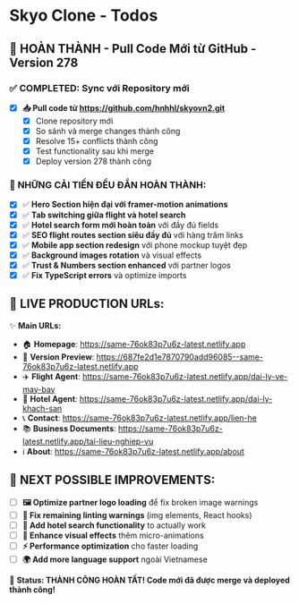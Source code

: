 # Skyo Clone - Todos

## 🎉 **HOÀN THÀNH - Pull Code Mới từ GitHub - Version 278**

### ✅ **COMPLETED: Sync với Repository mới**
- [x] **📥 Pull code từ https://github.com/hnhhl/skyovn2.git**
  - [x] Clone repository mới
  - [x] So sánh và merge changes thành công
  - [x] Resolve 15+ conflicts thành công
  - [x] Test functionality sau khi merge
  - [x] Deploy version 278 thành công

### 🌟 **NHỮNG CẢI TIẾN ĐỀU ĐẮN HOÀN THÀNH:**
- [x] ✅ **Hero Section hiện đại với framer-motion animations**
- [x] ✅ **Tab switching giữa flight và hotel search**
- [x] ✅ **Hotel search form mới hoàn toàn** với đầy đủ fields
- [x] ✅ **SEO flight routes section siêu đầy đủ** với hàng trăm links
- [x] ✅ **Mobile app section redesign** với phone mockup tuyệt đẹp
- [x] ✅ **Background images rotation** và visual effects
- [x] ✅ **Trust & Numbers section enhanced** với partner logos
- [x] ✅ **Fix TypeScript errors** và optimize imports

## 🚀 **LIVE PRODUCTION URLs:**
✨ **Main URLs:**
- 🏠 **Homepage**: https://same-76ok83p7u6z-latest.netlify.app
- 🔗 **Version Preview**: https://687fe2d1e7870790add96085--same-76ok83p7u6z-latest.netlify.app
- ✈️ **Flight Agent**: https://same-76ok83p7u6z-latest.netlify.app/dai-ly-ve-may-bay
- 🏨 **Hotel Agent**: https://same-76ok83p7u6z-latest.netlify.app/dai-ly-khach-san
- 📞 **Contact**: https://same-76ok83p7u6z-latest.netlify.app/lien-he
- 📚 **Business Documents**: https://same-76ok83p7u6z-latest.netlify.app/tai-lieu-nghiep-vu
- ℹ️ **About**: https://same-76ok83p7u6z-latest.netlify.app/about

## 🎯 **NEXT POSSIBLE IMPROVEMENTS:**
- [ ] **🖼️ Optimize partner logo loading** để fix broken image warnings
- [ ] **🔧 Fix remaining linting warnings** (img elements, React hooks)
- [ ] **📱 Add hotel search functionality** to actually work
- [ ] **🎨 Enhance visual effects** thêm micro-animations
- [ ] **⚡ Performance optimization** cho faster loading
- [ ] **🌍 Add more language support** ngoài Vietnamese

🎉 **Status: THÀNH CÔNG HOÀN TẤT! Code mới đã được merge và deployed thành công!**
